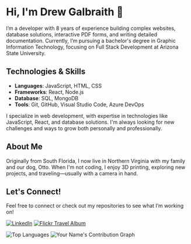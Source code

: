 # Hi, I'm Drew Galbraith 👋

I’m a developer with 8 years of experience building complex websites, database solutions, interactive PDF forms, and writing detailed documentation. Currently, I’m pursuing a bachelor's degree in Graphic Information Technology, focusing on Full Stack Development at Arizona State University.

## Technologies & Skills
- **Languages**: JavaScript, HTML, CSS
- **Frameworks**: React, Node.js
- **Database**: SQL, MongoDB
- **Tools**: Git, GitHub, Visual Studio Code, Azure DevOps

I specialize in web development, with expertise in technologies like JavaScript, React, and database solutions. I'm always looking for new challenges and ways to grow both personally and professionally.

## About Me
Originally from South Florida, I now live in Northern Virginia with my family and our dog, Otto. When I'm not coding, I enjoy 3D printing, exploring new projects, and traveling—usually with a camera in hand.

## Let's Connect!
Feel free to connect or check out my repositories to see what I’m working on!

[![LinkedIn](https://img.shields.io/badge/LinkedIn-Drew%20Galbraith-blue)](https://www.linkedin.com/in/scubadrew0716/)
[![Flickr Travel Album](https://img.shields.io/badge/Flickr-Travel%20Album-orange)](https://www.flickr.com/photos/drew-galbraith/albums/)


![Top Languages](https://github-readme-stats.vercel.app/api/top-langs/?username=drew-galbraith&layout=compact)
![Your Name's Contribution Graph](https://activity-graph.herokuapp.com/graph?username=drew-galbraith&theme=github)
